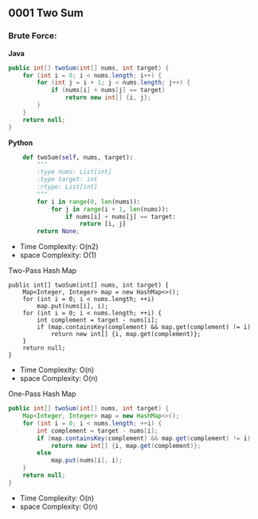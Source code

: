 ## 0001 Two Sum
### Brute Force:
**Java**
```java
public int[] twoSum(int[] nums, int target) {
    for (int i = 0; i < nums.length; i++) {
        for (int j = i + 1; j < nums.length; j++) {
            if (nums[i] + nums[j] == target)
                return new int[] {i, j};
        }
    }
    return null;
}
```
**Python**
```python
    def twoSum(self, nums, target):
        """
        :type nums: List[int]
        :type target: int
        :rtype: List[int]
        """
        for i in range(0, len(nums)):
            for j in range(i + 1, len(nums)):
                if nums[i] + nums[j] == target:
                    return [i, j]
        return None;
```
* Time Complexity: O(n2)
* space Complexity: O(1)

Two-Pass Hash Map
```
public int[] twoSum(int[] nums, int target) {
    Map<Integer, Integer> map = new HashMap<>();
    for (int i = 0; i < nums.length; ++i) 
        map.put(nums[i], i);
    for (int i = 0; i < nums.length; ++i) {
        int complement = target - nums[i];
        if (map.containsKey(complement) && map.get(complement) != i)
            return new int[] {i, map.get(complement)};
    }
    return null;
}
```
* Time Complexity: O(n)
* space Complexity: O(n)

One-Pass Hash Map
```java
public int[] twoSum(int[] nums, int target) {
    Map<Integer, Integer> map = new HashMap<>();
    for (int i = 0; i < nums.length; ++i) {
        int complement = target - nums[i];
        if (map.containsKey(complement) && map.get(complement) != i)
            return new int[] {i, map.get(complement)};
        else 
            map.put(nums[i], i);
    }
    return null;
}
```
* Time Complexity: O(n)
* space Complexity: O(n)

